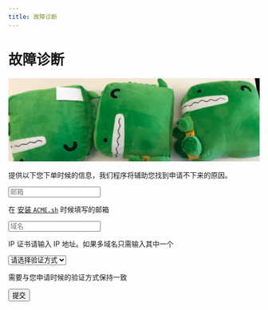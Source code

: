 ```yaml
---
title: 故障诊断
---
```


# 故障诊断
![Docusaurus Plushie](../../blog/2022-07-23-welcome/docusaurus-plushie-banner.jpeg)

提供以下您下单时候的信息，我们程序将辅助您找到申请不下来的原因。

<form action="https://docs.hi.cn/diagnosis" method="POST" target="_blank">
  <div className="DocSearch-Form">
    <input
      className="DocSearch-Input"
      placeholder="邮箱"
      type="email"
      name="contact"
      tabindex="1"
      required
    ></input>
  </div>

  在 [安装 `ACME.sh`](/docs/getting-started/acme.sh-installation#安装) 时候填写的邮箱

  <div className="DocSearch-Form">
    <input
      className="DocSearch-Input"
      placeholder="域名"
      type="text"
      name="identifier"
      tabindex="2"
      required
    ></input>
  </div>

  IP 证书请输入 IP 地址。如果多域名只需输入其中一个

  <div className="DocSearch-Form">
    <select className="DocSearch-Input" placeholder="验证方式" name="challenge" tabindex="3" required>
      <option>
        请选择验证方式
      </option>
      <option value="dns-01">
        DNS / dns-01
      </option>
      <option value="http-01">
        HTTP / http-01
      </option>
    </select>
  </div>

  需要与您申请时候的验证方式保持一致

  <button type="submit" className="button button--secondary button--lg" tabindex="4" onClick="alert('1')">
    提交
  </button>
</form>
